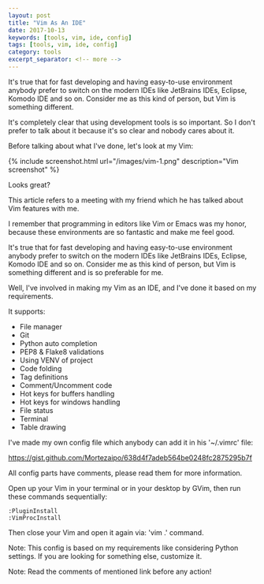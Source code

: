 ```yaml
---
layout: post
title: "Vim As An IDE"
date: 2017-10-13
keywords: [tools, vim, ide, config]
tags: [tools, vim, ide, config]
category: tools
excerpt_separator: <!-- more -->
---
```

It's true that for fast developing and having easy-to-use environment
anybody prefer to switch on the modern IDEs like JetBrains IDEs, Eclipse,
Komodo IDE and so on. Consider me as this kind of person, but Vim is
something different.
<!-- more -->
It's completely clear that using development tools is so important.
So I don't prefer to talk about it because it's so clear and nobody cares about it.

Before talking about what I've done, let's look at my Vim:

{% include screenshot.html url="/images/vim-1.png" description="Vim screenshot" %}

Looks great?

This article refers to a meeting with my friend which he has talked about Vim features with me.

I remember that programming in editors like Vim or Emacs was my honor,
because these environments are so fantastic and make me feel good.

It's true that for fast developing and having easy-to-use environment anybody prefer
to switch on the modern IDEs like JetBrains IDEs, Eclipse, Komodo IDE and so on.
Consider me as this kind of person, but Vim is something different and is so preferable for me.

Well, I've involved in making my Vim as an IDE, and I've done it based on my requirements.

It supports:

* File manager
* Git
* Python auto completion
* PEP8 & Flake8 validations
* Using VENV of project
* Code folding
* Tag definitions
* Comment/Uncomment code
* Hot keys for buffers handling
* Hot keys for windows handling
* File status
* Terminal
* Table drawing

I've made my own config file which anybody can add it in his '~/.vimrc' file:

https://gist.github.com/Mortezaipo/638d4f7adeb564be0248fc2875295b7f

All config parts have comments, please read them for more information.

Open up your Vim in your terminal or in your desktop by GVim, then run these commands sequentially:
```
:PluginInstall
:VimProcInstall
```

Then close your Vim and open it again via: 'vim .' command.

Note: This config is based on my requirements like considering Python settings. If you are looking for something else, customize it.

Note: Read the comments of mentioned link before any action!
